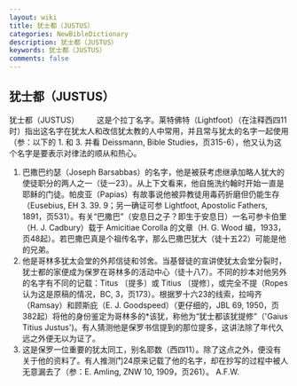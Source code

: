 ```yaml
---
layout: wiki
title: 犹士都（JUSTUS）
categories: NewBibleDictionary
description: 犹士都（JUSTUS）
keywords: 犹士都（JUSTUS）
comments: false
---
```


## 犹士都（JUSTUS）



犹士都（JUSTUS）
　　这是个拉丁名字。莱特佛特（Lightfoot）（在注释西四11时）指出这名字在犹太人和改信犹太教的人中常用，并且常与犹太的名字一起使用（参：以下的 1. 和 3. 并看 Deissmann, Bible Studies，页315-6），他又认为这个名字是要表示对律法的顺从和热心。
1. 巴撒巴约瑟（Joseph Barsabbas）的名字，他是被获考虑继承加略人犹大的使徒职分的两人之一（徒一23）。从上下文看来，他自施洗约翰时开始一直是耶稣的门徒。帕皮亚（Papias）有故事说他被异教徒用毒药折磨但仍能生存（Eusebius, EH 3. 39. 9；另一确证可参 Lightfoot, Apostolic Fathers, 1891，页531）。有关“巴撒巴”（安息日之子？即生于安息日）一名可参卡伯里（H. J. Cadbury）载于 Amicitiae Corolla 的文章（H. G. Wood 编，1933，页48起）。若巴撒巴真是个祖传名字，那么巴撒巴犹大（徒十五22）可能是他的兄弟。
2. 他是哥林多犹太会堂的外邦信徒和邻舍。当基督徒的宣讲使犹太会堂分裂时，犹士都的家便成为保罗在哥林多的活动中心（徒十八7）。不同的抄本对他另外的名字有不同的记载：Titus 〔提多〕或 Titius 〔提修〕，或完全不提（Ropes 认为这是原稿的情况，BC,
3，页173）。根据罗十六23的线索，拉呣齐（Ramsay）和顾斯庇（E. J. Goodspeed）（更仔细的，JBL 69, 1950，页382起）将他的身份鉴定为哥林多的*该犹，称他为“犹士都该犹提修”（'Gaius Titius Justus')。有人猜测他是保罗书信提到的那位提多，这讲法除了年代久远之外便无以为证了。
3. 这是保罗一位重要的犹太同工，别名耶数（西四11）。除了这点之外，便没有关于他的资料了。有人推测门24原来记载了他的名字，却在抄写的过程中被人无意漏去了（参：E. Amling, ZNW 10, 1909，页261）。
A.F.W.




